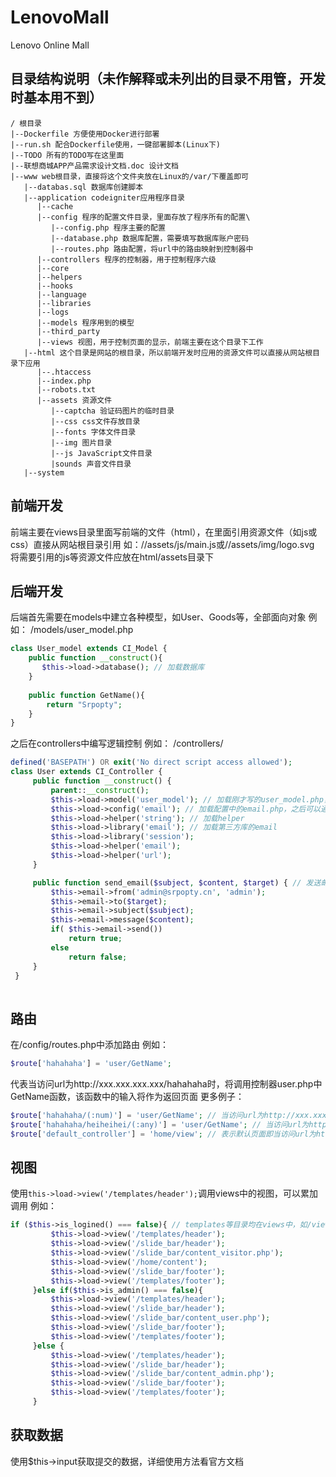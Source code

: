 # LenovoMall
Lenovo Online Mall

## 目录结构说明（未作解释或未列出的目录不用管，开发时基本用不到）
```
/ 根目录
|--Dockerfile 方便使用Docker进行部署
|--run.sh 配合Dockerfile使用，一键部署脚本(Linux下)
|--TODO 所有的TODO写在这里面
|--联想商城APP产品需求设计文档.doc 设计文档
|--www web根目录，直接将这个文件夹放在Linux的/var/下覆盖即可
   |--databas.sql 数据库创建脚本
   |--application codeigniter应用程序目录
      |--cache
      |--config 程序的配置文件目录，里面存放了程序所有的配置\
         |--config.php 程序主要的配置
         |--database.php 数据库配置，需要填写数据库账户密码
         |--routes.php 路由配置，将url中的路由映射到控制器中
      |--controllers 程序的控制器，用于控制程序六级
      |--core
      |--helpers
      |--hooks
      |--language
      |--libraries
      |--logs
      |--models 程序用到的模型
      |--third_party
      |--views 视图，用于控制页面的显示，前端主要在这个目录下工作
   |--html 这个目录是网站的根目录，所以前端开发时应用的资源文件可以直接从网站根目录下应用
      |--.htaccess
      |--index.php
      |--robots.txt
      |--assets 资源文件
         |--captcha 验证码图片的临时目录
         |--css css文件存放目录
         |--fonts 字体文件目录
         |--img 图片目录
         |--js JavaScript文件目录
         |sounds 声音文件目录
   |--system
   ```
## 前端开发
   前端主要在views目录里面写前端的文件（html），在里面引用资源文件（如js或css）直接从网站根目录引用
   如：//assets/js/main.js或//assets/img/logo.svg
   将需要引用的js等资源文件应放在html/assets目录下
   
## 后端开发
   后端首先需要在models中建立各种模型，如User、Goods等，全部面向对象
   例如：
   /models/user_model.php
   ```php
   class User_model extends CI_Model {
       public function __construct(){
          $this->load->database(); // 加载数据库
       }
       
       public function GetName(){
           return "Srpopty";
       }
   }
   ```
   
   
   之后在controllers中编写逻辑控制
   例如：
   /controllers/
   ```php
   defined('BASEPATH') OR exit('No direct script access allowed');
   class User extends CI_Controller {
        public function __construct() {
            parent::__construct();
            $this->load->model('user_model'); // 加载刚才写的user_model.php，之后可以通过$this->user_model调用方法
            $this->load->config('email'); // 加载配置中的email.php，之后可以通过$this->email调用方法
            $this->load->helper('string'); // 加载helper
            $this->load->library('email'); // 加载第三方库的email
            $this->load->library('session');
            $this->load->helper('email');
            $this->load->helper('url');
        }
   
        public function send_email($subject, $content, $target) { // 发送邮件
            $this->email->from('admin@srpopty.cn', 'admin');
            $this->email->to($target);
            $this->email->subject($subject);
            $this->email->message($content);
            if( $this->email->send())
                return true;
            else
                return false;
        }    
    }
    
   ```
   
## 路由
   在/config/routes.php中添加路由
   例如：
   ```php
   $route['hahahaha'] = 'user/GetName';
   ```
   代表当访问url为http://xxx.xxx.xxx.xxx/hahahaha时，将调用控制器user.php中GetName函数，该函数中的输入将作为返回页面
   更多例子：
   ```php
   $route['hahahaha/(:num)'] = 'user/GetName'; // 当访问url为http://xxx.xxx.xxx.xxx/hahahaha/加任意数字(如123,222)会调用user/GetName
   $route['hahahaha/heiheihei/(:any)'] = 'user/GetName'; // 当访问url为http://xxx.xxx.xxx.xxx/hahahaha/heiheihei/加任意字符(如aaa,123,a12)会调用user/GetName
   $route['default_controller'] = 'home/view'; // 表示默认页面即当访问url为http://xxx.xxx.xxx.xxx/时调用home控制器中的view函数
   ```
   
 ## 视图
   使用`this->load->view('/templates/header');`调用views中的视图，可以累加调用
   例如：
   ```php
   if ($this->is_logined() === false){ // templates等目录均在views中，如/views/templates/header.php
			$this->load->view('/templates/header');
			$this->load->view('/slide_bar/header');
			$this->load->view('/slide_bar/content_visitor.php');
			$this->load->view('/home/content');
			$this->load->view('/slide_bar/footer');
			$this->load->view('/templates/footer');
		}else if($this->is_admin() === false){
			$this->load->view('/templates/header');
			$this->load->view('/slide_bar/header');
			$this->load->view('/slide_bar/content_user.php');
			$this->load->view('/slide_bar/footer');
			$this->load->view('/templates/footer');
		}else {
			$this->load->view('/templates/header');
			$this->load->view('/slide_bar/header');
			$this->load->view('/slide_bar/content_admin.php');
			$this->load->view('/slide_bar/footer');
			$this->load->view('/templates/footer');
		}
   ```
   
## 获取数据
   使用$this->input获取提交的数据，详细使用方法看官方文档
